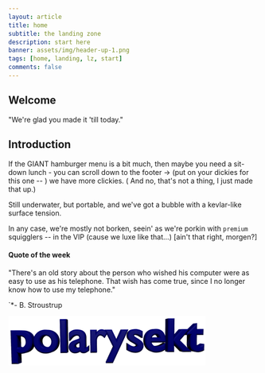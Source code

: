 ```yaml
---
layout: article
title: home
subtitle: the landing zone
description: start here
banner: assets/img/header-up-1.png
tags: [home, landing, lz, start]
comments: false
---
```


## Welcome

"We're glad you made it 'till today."

## Introduction

If the GIANT hamburger menu is a bit much, then maybe you need a sit-down lunch - you can scroll down to the footer &rarr; (put on your dickies for this one -- ) we have more clickies. ( And no, that's not a thing, I just made that up.)

Still underwater, but portable, and we've got a bubble with a kevlar-like surface tension.

In any case, we're mostly not borken, seein' as we're porkin with `premium` squigglers -- in the VIP (cause we luxe like that...) [ain't that right, morgen?]

#### Quote of the week

"There's an old story about the person who wished his computer were as easy to use as his telephone.
That wish has come true, since I no longer know how to use my telephone."

`*- B. Stroustrup








<!--
## Upcoming

* Manual Page Resources

* Reorganization of certain articles into reference

* Fixes on links

* Glossary Updates
-->


<img src="/assets/img/pskt_logo_0.png" />

